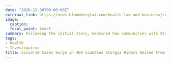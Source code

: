 ```yaml
---
date: "2020-12-30T00:00:00Z"
external_link: https://news.bloombergtax.com/health-law-and-business/covid-19-cases-surge-in-460-counties-sturgis-riders-hailed-from
image:
  caption: 
  focal_point: Smart
summary: Following the initial story, examined how communities with Sturgis attendees fared a month after the super-spreader event
tags:
- Health
- Investigative
title: Covid-19 Cases Surge in 460 Counties Sturgis Riders Hailed From 
---
```

